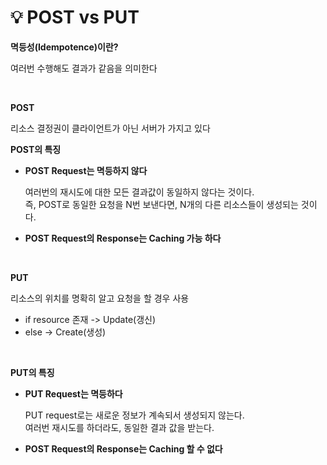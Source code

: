 # 💡 **POST vs PUT**

**멱등성(Idempotence)이란?**

여러번 수행해도 결과가 같음을 의미한다 <br>

<br>

**POST**

리소스 결정권이 클라이언트가 아닌 서버가 가지고 있다

**POST의 특징**

- **POST Request는 멱등하지 않다**

  여러번의 재시도에 대한 모든 결과값이 동일하지 않다는 것이다. <br>
  즉, POST로 동일한 요청을 N번 보낸다면, N개의 다른 리소스들이 생성되는 것이다.

- **POST Request의 Response는 Caching 가능 하다**

<br>

**PUT**

리소스의 위치를 명확히 알고 요청을 할 경우 사용

- if resource 존재 -> Update(갱신) <br>
- else -> Create(생성)

<br>

**PUT의 특징**

- **PUT Request는 멱등하다**

  PUT request로는 새로운 정보가 계속되서 생성되지 않는다. <br>
  여러번 재시도를 하더라도, 동일한 결과 값을 받는다.

- **POST Request의 Response는 Caching 할 수 없다**
